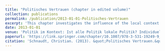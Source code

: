 ```yaml
---
title: "Politisches Vertrauen (chapter in edited volume)"
collection: publications
permalink: /publication/2013-01-01-Politisches-Vertrauen
excerpt: 'This chapter investigates the influence of the local context on citizens' trust in political institutions and authorities.'
date: 2013-01-01
venue: 'Politik im Kontext: Ist alle Politik lokale Politik? Individuelle und kontextuelle Determinanten politischer Orientierungen, edited by Jan W. van Deth and Markus Tausendpfund'
paperurl: 'https://link.springer.com/chapter/10.1007/978-3-531-19249-9_11'
citation: 'Schnaudt, Christian. (2013). &quot;Politisches Vertrauen.&quot; In Jan W. van Deth and Markus Tausendpfund (eds), <i>Politik im Kontext: Ist alle Politik lokale Politik? Individuelle und kontextuelle Determinanten politischer Orientierungen</i>  Wiesbaden: Springer VS, 297-328.'
---
```

